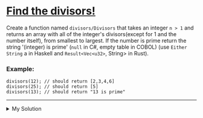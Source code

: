# [Find the divisors!](https://www.codewars.com/kata/544aed4c4a30184e960010f4/)

Create a function named `divisors/Divisors` that takes an integer `n > 1` and returns an array with all of the integer's divisors(except for 1 and the number itself), from smallest to largest. If the number is prime return the string '(integer) is prime' (`null` in C#, empty table in COBOL) (use `Either String` a in Haskell and `Result<Vec<u32>`, String> in Rust).

### Example:

```
divisors(12); // should return [2,3,4,6]
divisors(25); // should return [5]
divisors(13); // should return "13 is prime"
```

---

<details><summary>My Solution</summary>

```js
function divisors(integer) {
  const result = []

  for (let i = 2; i < integer; i++) {
    if (integer % i === 0) result.push(i)
  }

  return result.length === 0 ? `${integer} is prime` : result
}
```

</details>
